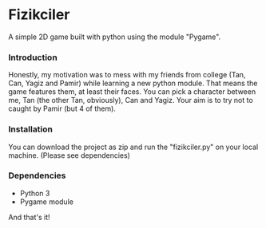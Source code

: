 # Fizikciler

A simple 2D game built with python using the module "Pygame".

### Introduction
Honestly, my motivation was to mess with my friends from college (Tan, Can, Yagiz and Pamir) while learning a new python module. That means the game features them, at least their faces. You can pick a character between me, Tan (the other Tan, obviously), Can and Yagiz. Your aim is to try not to caught by Pamir (but 4 of them). 

### Installation
You can download the project as zip and run the "fizikciler.py" on your local machine. (Please see dependencies)

### Dependencies

- Python 3
- Pygame module

And that's it! 
